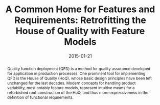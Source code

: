 ---
abstract: Quality function deployment (QFD) is a method for quality assurance developed
  for application in production processes. One prominent tool for implementing QFD
  is the House of Quality (HoQ), whose basic design principles have been left unchanged
  for the last decades. Modern concepts for handling product variability, most notably
  feature models, represent intuitive means for a refurbished roof construction of
  the HoQ, and thus more expressiveness in the definition of functional requirements.
authors:
- Emanuel Mätzler
- Bernhard Wally
- Alexandra Mazak
date: '2015-01-21'
featured: false
links:
- name: Publik
  url: https://publik.tuwien.ac.at/showentry.php?ID=237896&lang=1
publication_types:
- '0'
publishDate: '2015-01-21'
title: 'A Common Home for Features and Requirements: Retrofitting the House of Quality
  with Feature Models'
url_pdf: http://publik.tuwien.ac.at/files/PubDat_237896.pdf
---